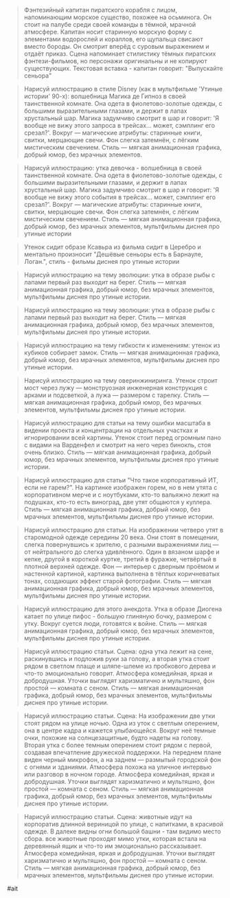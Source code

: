 > Фэнтезийный капитан пиратского корабля с лицом, напоминающим морское существо, похожее на осьминога. Он стоит на палубе среди своей команды в тёмной, мрачной атмосфере. Капитан носит старинную морскую форму с элементами водорослей и кораллов, его щупальца свисают вместо бороды. Он смотрит вперёд с суровым выражением и отдаёт приказ. Сцена напоминает стилистику тёмных пиратских фэнтези-фильмов, но персонажи оригинальны и не копируют существующих. Текстовая вставка - капитан говорит: "Выпускайте сеньора"

> Нарисуй иллюстрацию в стиле Disney (как в мультфильме 'Утиные истории' 90-х): волшебница Магика де Гипноз в своей таинственной комнате. Она одета в фиолетово-золотые одежды, с большими выразительными глазами, и держит в лапах хрустальный шар. Магика задумчиво смотрит в шар и говорит: 'Я вообще не вижу этого запроса в трейсах… может, сэмплинг его срезал?'. Вокруг — магические атрибуты: старинные книги, свитки, мерцающие свечи. Фон слегка затемнён, с лёгким мистическим свечением. Стиль — мягкая анимационная графика, добрый юмор, без мрачных элементов.

> Нарисуй иллюстрацию: утка девочка - волшебница в своей таинственной комнате. Она одета в фиолетово-золотые одежды, с большими выразительными глазами, и держит в лапах хрустальный шар. Магика задумчиво смотрит в шар и говорит: 'Я вообще не вижу этого события в трейсах… может, сэмплинг его срезал?'. Вокруг — магические атрибуты: старинные книги, свитки, мерцающие свечи. Фон слегка затемнён, с лёгким мистическим свечением. Стиль — мягкая анимационная графика, добрый юмор, без мрачных элементов, мультфильмы диснея про утиные истории

> Утенок сидит образе Ксавьра из фильма сидит в Церебро и ментально произносит "Дешёвые сеньоры есть в Барнауле, Логан.", стиль - фильмы диснея про утиные истории

> Нарисуй иллюстрацию на тему эволюции: утка в образе рыбы с лапами первый раз выходит на берег. Стиль — мягкая анимационная графика, добрый юмор, без мрачных элементов, мультфильмы диснея про утиные истории.

> Нарисуй иллюстрацию на тему эволюции: утка в образе рыбы с лапами первый раз выходит на берег. Стиль — мягкая анимационная графика, добрый юмор, без мрачных элементов, мультфильмы диснея про утиные истории.

> Нарисуй иллюстрацию на тему гибкости к изменениям: утенок из кубиков собирает замок. Стиль — мягкая анимационная графика, добрый юмор, без мрачных элементов, мультфильмы диснея про утиные истории.

> Нарисуй иллюстрацию на тему оверинжиниринга. Утенок строит мост через лужу — монструозная инженерная конструкция с арками и подсветкой, а лужа — размером с тарелку. Стиль — мягкая анимационная графика, добрый юмор, без мрачных элементов, мультфильмы диснея про утиные истории.

> Нарисуй иллюстрацию для статьи на тему ошибки масштаба в видении проекта и концентрации на отдельных участках и игнорировании всей картины. Утенок стоит перед огромным пано с видами на Варденфел и смотрит на него через бинокль, стоя очень близко. Стиль — мягкая анимационная графика, добрый юмор, без мрачных элементов, мультфильмы диснея про утиные истории. 

> Нарисуй иллюстрацию для статьи "Что такое корпоративный ИТ, если не гарем?". На картинке изображен горем, но в нем утята с корпоративном мерче и с ноутбуками, кто-то вальяжно лежит на подушках, кто-то есть виноград, две утят общаются у куллера. Стиль — мягкая анимационная графика, добрый юмор, без мрачных элементов, мультфильмы диснея про утиные истории. 

> Нарисуй иллюстрацию для статьи. На изображении четверо утят в старомодной одежде середины 20 века. Они стоят в помещении, слегка повернувшись к зрителю, с разными выражениями лиц — от нейтрального до слегка удивлённого. Один в вязаном шарфе и кепке, другой в короткой куртке, третий в фуражке, четвёртый в плотной верхней одежде. Фон — интерьер с дверным проёмом и настенной картиной, картинка выполнена в тёплых коричневатых тонах, создающих эффект старой фотографии. Стиль — мягкая анимационная графика, добрый юмор, без мрачных элементов, мультфильмы диснея про утиные истории. 

> Нарисуй иллюстрацию для этого анекдота. Утка в образе Диогена катает по улице пифос - большую глиняную бочку, размером с утку. Вокруг суется люди, готовятся к войне. Стиль — мягкая анимационная графика, добрый юмор, без мрачных элементов, мультфильмы диснея про утиные истории.

> Нарисуй иллюстрацию статьи. Сцена: одна утка лежит на сене, раскинувшись и подложив руки за голову, а вторая утка стоит рядом в светлом плаще и шляпе-шлеме из пробкового дерева и что-то эмоционально говорит. Атмосфера комедийная, яркая и добродушная. Уточки выглядят харизматично и мультяшно, фон простой — комната с сеном.  Стиль — мягкая анимационная графика, добрый юмор, без мрачных элементов, мультфильмы диснея про утиные истории.

> Нарисуй иллюстрацию статьи. Сцена: На изображении две утки стоят рядом на улице ночью. Одна из уток с светлым оперением, она в центре кадра и кажется улыбающейся. Вокруг неё темные очки, похожие на солнцезащитные, будто надеты на голову. Вторая утка с более темным оперением стоит рядом с первой, создавая впечатление дружеской поддержки. На переднем плане виден черный микрофон, а на заднем — размытый городской фон с огнями и зданиями. Атмосфера похожа на уличное интервью или разговор в ночном городе. Атмосфера комедийная, яркая и добродушная. Уточки выглядят харизматично и мультяшно, фон простой — комната с сеном.  Стиль — мягкая анимационная графика, добрый юмор, без мрачных элементов, мультфильмы диснея про утиные истории.

> Нарисуй иллюстрацию статьи. Сцена: животные идут на корпоратив длинной вериницой по улице, с напитками, в красивой одежде. В далеке видны огни большой башни - там видимо место сбора. все животные проходят мимо утки, которая встала на деревянный ящик и что-то им эмоционально рассказывает. Атмосфера комедийная, яркая и добродушная. Уточки выглядят харизматично и мультяшно, фон простой — комната с сеном.  Стиль — мягкая анимационная графика, добрый юмор, без мрачных элементов, мультфильмы диснея про утиные истории.

#ait